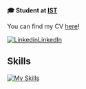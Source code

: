**🎓 Student at [IST](https://tecnico.ulisboa.pt/pt/)**

You can find my CV [here](CV-English.pdf)!

[![Linkedin](https://i.sstatic.net/gVE0j.png)LinkedIn](https://www.linkedin.com/in/vasco-concei%C3%A7%C3%A3o-1w3e/)
## Skills
[![My Skills](https://skillicons.dev/icons?i=anaconda,arduino,c,cpp,cmake,docker,figma,git,github,gitlab,grafana,java,octave,p5js,postgres,py,pytorch)](https://skillicons.dev)
